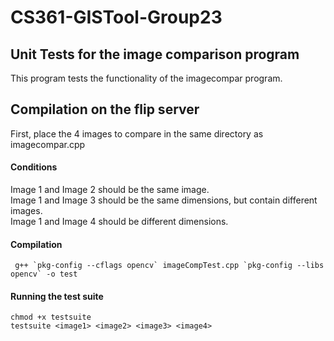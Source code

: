 # CS361-GISTool-Group23

## Unit Tests for the image comparison program 

This program tests the functionality of the imagecompar program.  

## Compilation on the flip server
First, place the 4 images to compare in the same directory as imagecompar.cpp

#### Conditions
Image 1 and Image 2 should be the same image.  
Image 1 and Image 3 should be the same dimensions, but contain different images.  
Image 1 and Image 4 should be different dimensions.  

#### Compilation
```
 g++ `pkg-config --cflags opencv` imageCompTest.cpp `pkg-config --libs opencv` -o test  
```

#### Running the test suite 
```
chmod +x testsuite
testsuite <image1> <image2> <image3> <image4>
```
